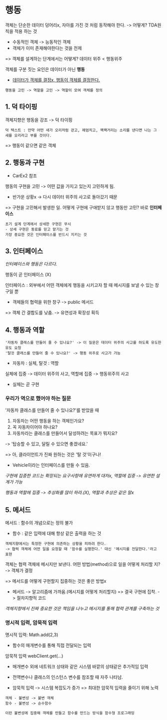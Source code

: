 # 행동
객체는 단순한 데이터 덩어리x, 자아를 가진 것 처럼 동작해야 한다.
-> 어떻게? TDA원칙을 적용 하는 것
- 수동적인 객체 -> 능동적인 객체
- 객체가 이미 존재해야한다는 것을 전제

=> 객체를 설계하는 단계에서는 어떻게?
데이터 위주 < 행동위주

객체를 구분 짓는 요인은 데이터가 아닌 <b>행동</b>
- <u>데이터가 객체를 결정x, 행동이 객체를 결정한다.</u>
~~~
행동을 고민 -> 역할을 고민 -> 역할이 모여 객체를 정의
~~~

## 1. 덕 타이핑
객체지향은 행동을 강조 -> 덕 타이핑
~~~
덕 텍스트 : 만약 어떤 새가 오리처럼 걷고, 헤엄치고, 꽥꽥거리는 소리를 낸다면 나는 그 새를 오리라고 부를 것이다.
~~~
=> 행동이 같으면 같은 객체

## 2. 행동과 구현
- CarEx2 참조

행동의 구현을 고민 -> 어떤 값을 가지고 있는지 고민하게 됨. 
- 반가운 상황x -> 다시 데이터 위주의 사고로 돌아갔기 때문

=> 구현을 고민해서 발생한 일. 어떻게 구현에 구애받지 않고 행동만 고민? 바로 <b>인터페이스</b>
~~~
초기 설계 단계에서 상세한 구현은 무시
- 상세 구현은 동료를 믿고 맡기는 것
가장 중요한 것은 인터페이스를 반드시 지키는 것
~~~

## 3. 인터페이스
<i>인터페이스와 행동은 다르다.</i>

행동이 곧 인터페이스 (X)

인터페이스 : 외부에서 어떤 객체에게 행동을 시키고자 할 때 메시지를 보낼 수 있는 창구일 뿐 
- 객체들의 협력을 위한 창구 -> public 메서드

=> 객체 간 결합도를 낮춤. -> 유연성과 확장성 획득

## 4. 행동과 역할

~~~
'자동차 클래스를 만들어 줄 수 있나요?' -> 이 질문은 데이터 위주의 사고를 하도록 유도한 유도 요청
'탈것 클래스를 만들어 줄 수 있나요?' -> 행동 위주로 사고가 가능
~~~
- 자동차 : 실체, 탈것 : 역할 

실체에 집중 -> 데이터 위주의 사고, 역할에 집중 -> 행동위주의 사고
- 실체는 곧 구현

### 우리가 역으로 했어야 하는 질문
'자동차 클래스를 만들어 줄 수 있나요?'를 받았을 때
1. 자동차는 어떤 행동을 하는 객체인가요?
2. 꼭 자동차이어야 하나요?
3. 자동차라는 클래스를 만들어서 달성하려는 목표가 뭐지요?

-> '탑승할 수 있고, 달릴 수 있으면 좋겠네요.'

=> 아, 클라이언트가 진짜 원하는 것은 '탈 것'이구나!
- Vehicle이라는 인터페이스를 만들 수 있음.

<i>구현에 집중한 코드는 확장되는 요구사항에 유연하게 대처x, 역할에 집중 -> 유연한 설계가 가능</i>

<i>행동과 역할에 집중 -> 추상화를 많이 하라.(X), 역할과 추상은 같은 말x</i>

## 5. 메서드
메서드 : 함수의 개념으로는 정의 불가
- 함수 : 같은 입력에 대해 항상 같은 출력을 하는 것

~~~
객체지향에서는 특정한 구현에 의존하는 상황을 피하려 한다.
-> 협력 객체에 어떤 일을 요청할 때 '함수를 실행한다.' 대신 '메시지를 전달한다.'라고 표현
~~~

객체는 협력 객체에 메시지만 보낸다. 어떤 방법(method)으로 일을 어떻게 처리할 지? -> 객체가 결정

=> 메서드를 어떻게 구현할지 집중하는 것은 좋은 방법x
- 메서드 -> 알고리즘에 가까움.(메시지를 어떻게 처리할지) => 결국 구현에 집착. -> 절차지향적 코드

<i>객체지향에서 진짜 중요한 것은 책임을 나누고 메시지를 통해 협력 관계를 구축하는 것</i>

### 명시적 입력, 암묵적 입력

명시적 입력: Math.add(2,3)
- 함수의 매개변수를 통해 직접 전달되는 입력

암묵적 입력 webClient.get(...)
- 매개변수 외에 네트워크 상태와 같은 시스템 바깥의 상태같은 추가적임 입력
- 전역변수나 클래스의 인스턴스 변수를 참조할 때 자주 나타남.

- 암묵적 입력 -> 시스템 복잡도가 증가 => 최대한 암묵적 입력을 줄이기 위해 노력
~~~
객체 - 불변성 -> 불변 객체
함수 - 불변성 -> 순수함수

이런 불변성에 집중해 객체를 만들고 함수를 만드는 방식을 함수형 프로그래밍
~~~
